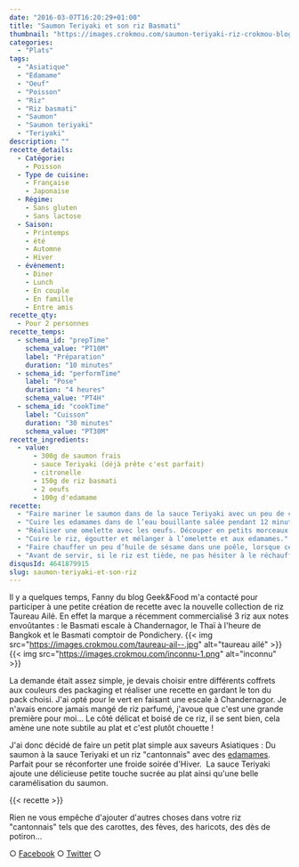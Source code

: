```yaml
---
date: "2016-03-07T16:20:29+01:00"
title: "Saumon Teriyaki et son riz Basmati"
thumbnail: "https://images.crokmou.com/saumon-teriyaki-riz-crokmou-blog-culinaire.jpg"
categories:
  - "Plats"
tags:
  - "Asiatique"
  - "Edamame"
  - "Oeuf"
  - "Poisson"
  - "Riz"
  - "Riz basmati"
  - "Saumon"
  - "Saumon teriyaki"
  - "Teriyaki"
description: ""
recette_details:
  - Catégorie:
    - Poisson
  - Type de cuisine:
    - Française
    - Japonaise
  - Régime:
    - Sans gluten
    - Sans lactose
  - Saison:
    - Printemps
    - été
    - Automne
    - Hiver
  - évènement:
    - Diner
    - Lunch
    - En couple
    - En famille
    - Entre amis
recette_qty:
  - Pour 2 personnes
recette_temps:
  - schema_id: "prepTime"
    schema_value: "PT10M"
    label: "Préparation"
    duration: "10 minutes"
  - schema_id: "performTime"
    label: "Pose"
    duration: "4 heures"
    schema_value: "PT4H"
  - schema_id: "cookTime"
    label: "Cuisson"
    duration: "30 minutes"
    schema_value: "PT30M"
recette_ingredients:
  - value:
      - 300g de saumon frais
      - sauce Teriyaki (déjà prête c'est parfait)
      - citronelle
      - 150g de riz basmati
      - 2 oeufs
      - 100g d'edamame
recette:
  - "Faire mariner le saumon dans de la sauce Teriyaki avec un peu de citronnelle pendant 3/4h."
  - "Cuire les edamames dans de l’eau bouillante salée pendant 12 minutes environ, égouter et réserver."
  - "Réaliser une omelette avec les oeufs. Découper en petits morceaux et réserver."
  - "Cuire le riz, égoutter et mélanger à l’omelette et aux edamames."
  - "Faire chauffer un peu d’huile de sésame dans une poêle, lorsque celle-ci est bien chaude, ajouter le saumon. Faire cuire jusqu’à ce qu’il soit bien doré sur une face, verser ensuite la marinade. faire cuire encore quelques minutes. Pour la dégustation, le saumon doit être encore rosé à l’intérieur"
  - "Avant de servir, si le riz est tiède, ne pas hésiter à le réchauffer quelques minutes dans une poêle."
disqusId: 4641879915
slug: saumon-teriyaki-et-son-riz
---
```


Il y a quelques temps, Fanny du blog Geek&Food m'a contacté pour participer à une petite création de recette avec la nouvelle collection de riz Taureau Ailé. En effet la marque a récemment commercialisé 3 riz aux notes envoûtantes : le Basmati escale à Chandernagor, le Thaï à l'heure de Bangkok et le Basmati comptoir de Pondichery. {{< img src="https://images.crokmou.com/taureau-ail--.jpg" alt="taureau ailé" >}}{{< img src="https://images.crokmou.com/inconnu-1.png" alt="inconnu" >}}

La demande était assez simple, je devais choisir entre différents coffrets aux couleurs des packaging et réaliser une recette en gardant le ton du pack choisi. J'ai opté pour le vert en faisant une escale à Chandernagor. Je n'avais encore jamais mangé de riz parfumé, j'avoue que c'est une grande première pour moi... Le côté délicat et boisé de ce riz, il se sent bien, cela amène une note subtile au plat et c'est plutôt chouette !

J'ai donc décidé de faire un petit plat simple aux saveurs Asiatiques : Du saumon à la sauce Teriyaki et un riz "cantonnais" avec des [edamames](https://crokmou.com/2013/01/edamame-feve-de-soya). Parfait pour se réconforter une froide soirée d'Hiver.  La sauce Teriyaki ajoute une délicieuse petite touche sucrée au plat ainsi qu'une belle caramélisation du saumon.

{{< recette >}}

Rien ne vous empêche d'ajouter d'autres choses dans votre riz "cantonnais" tels que des carottes, des fèves, des haricots, des dès de potiron...

○ [Facebook](https://www.facebook.com/crokmou.blog) ○ [Twitter](https://twitter.com/Crokmou) ○
